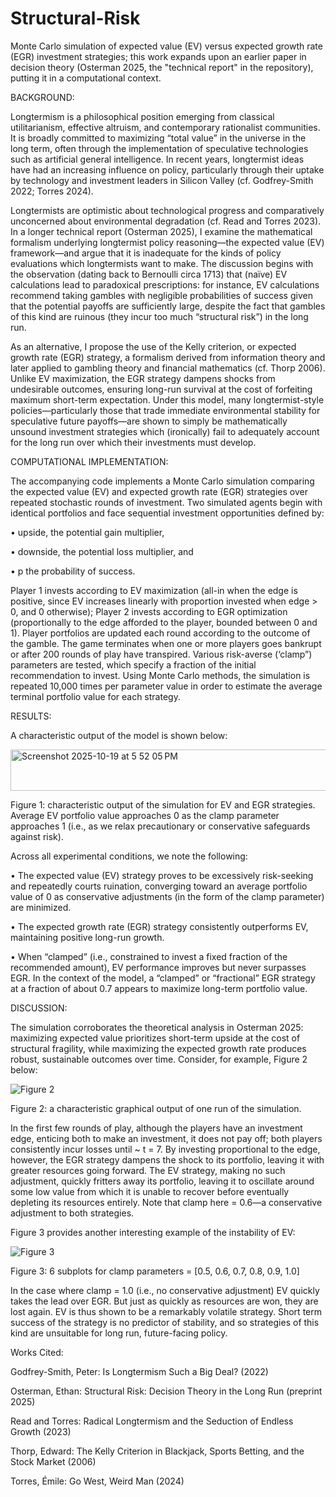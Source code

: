 # Structural-Risk
Monte Carlo simulation of expected value (EV) versus expected growth rate (EGR) investment strategies; this work expands upon an earlier paper in decision theory (Osterman 2025, the "technical report" in the repository), putting it in a computational context.

BACKGROUND:

Longtermism is a philosophical position emerging from classical utilitarianism, effective altruism, and contemporary rationalist communities. It is broadly committed to maximizing “total value” in the universe in the long term, often through the implementation of speculative technologies such as artificial general intelligence. In recent years, longtermist ideas have had an increasing influence on policy, particularly through their uptake by technology and investment leaders in Silicon Valley (cf. Godfrey-Smith 2022; Torres 2024).

Longtermists are optimistic about technological progress and comparatively unconcerned about environmental degradation (cf. Read and Torres 2023). In a longer technical report (Osterman 2025), I examine the mathematical formalism underlying longtermist policy reasoning—the expected value (EV) framework—and argue that it is inadequate for the kinds of policy evaluations which longtermists want to make. The discussion begins with the observation (dating back to Bernoulli circa 1713) that (naïve) EV calculations lead to paradoxical prescriptions: for instance, EV calculations recommend taking gambles with negligible probabilities of success given that the potential payoffs are sufficiently large, despite the fact that gambles of this kind are ruinous (they incur too much “structural risk”) in the long run.

As an alternative, I propose the use of the Kelly criterion, or expected growth rate (EGR) strategy, a formalism derived from information theory and later applied to gambling theory and financial mathematics (cf. Thorp 2006). Unlike EV maximization, the EGR strategy dampens shocks from undesirable outcomes, ensuring long-run survival at the cost of forfeiting maximum short-term expectation. Under this model, many longtermist-style policies—particularly those that trade immediate environmental stability for speculative future payoffs—are shown to simply be mathematically unsound investment strategies which (ironically) fail to adequately account for the long run over which their investments must develop.

COMPUTATIONAL IMPLEMENTATION:

The accompanying code implements a Monte Carlo simulation comparing the expected value (EV) and expected growth rate (EGR) strategies over repeated stochastic rounds of investment. Two simulated agents begin with identical portfolios and face sequential investment opportunities defined by:

•	upside, the potential gain multiplier,

•	downside, the potential loss multiplier, and

•	p the probability of success.

Player 1 invests according to EV maximization (all-in when the edge is positive, since EV increases linearly with proportion invested when edge > 0, and 0 otherwise); Player 2 invests according to EGR optimization (proportionally to the edge afforded to the player, bounded between 0 and 1). Player portfolios are updated each round according to the outcome of the gamble. The game terminates when one or more players goes bankrupt or after 200 rounds of play have transpired. Various risk-averse (‘clamp”) parameters are tested, which specify a fraction of the initial recommendation to invest. Using Monte Carlo methods, the simulation is repeated 10,000 times per parameter value in order to estimate the average terminal portfolio value for each strategy. 

RESULTS:

A characteristic output of the model is shown below:

<img width="573" height="66" alt="Screenshot 2025-10-19 at 5 52 05 PM" src="https://github.com/user-attachments/assets/90ec06ab-4b78-4bd6-bd46-09f01c167790" />

Figure 1: characteristic output of the simulation for EV and EGR strategies. Average EV portfolio value approaches 0 as the clamp parameter approaches 1 (i.e., as we relax precautionary or conservative safeguards against risk).

Across all experimental conditions, we note the following:

•	The expected value (EV) strategy proves to be excessively risk-seeking and repeatedly courts ruination, converging toward an average portfolio value of 0 as conservative adjustments (in the form of the clamp parameter) are minimized.

•	The expected growth rate (EGR) strategy consistently outperforms EV, maintaining positive long-run growth.

•	When “clamped” (i.e., constrained to invest a fixed fraction of the recommended amount), EV performance improves but never surpasses EGR. In the context of the model, a “clamped” or “fractional” EGR strategy at a fraction of about 0.7 appears to maximize long-term portfolio value.

DISCUSSION:

The simulation corroborates the theoretical analysis in Osterman 2025: maximizing expected value prioritizes short-term upside at the cost of structural fragility, while maximizing the expected growth rate produces robust, sustainable outcomes over time. Consider, for example, Figure 2 below:

![Figure 2](https://github.com/user-attachments/assets/46bfb46f-ba6a-45f6-abc4-cbd1d1af411d)

Figure 2: a characteristic graphical output of one run of the simulation. 

In the first few rounds of play, although the players have an investment edge, enticing both to make an investment, it does not pay off; both players consistently incur losses until ~ t = 7. By investing proportional to the edge, however, the EGR strategy dampens the shock to its portfolio, leaving it with greater resources going forward. The EV strategy, making no such adjustment, quickly fritters away its portfolio, leaving it to oscillate around some low value from which it is unable to recover before eventually depleting its resources entirely. Note that clamp here = 0.6—a conservative adjustment to both strategies.

Figure 3 provides another interesting example of the instability of EV:

![Figure 3](https://github.com/user-attachments/assets/e358a18d-0071-490f-86e1-7b000e973859)

Figure 3: 6 subplots for clamp parameters = [0.5, 0.6, 0.7, 0.8, 0.9, 1.0]

In the case where clamp = 1.0 (i.e., no conservative adjustment) EV quickly takes the lead over EGR. But just as quickly as resources are won, they are lost again. EV is thus shown to be a remarkably volatile strategy. Short term success of the strategy is no predictor of stability, and so strategies of this kind are unsuitable for long run, future-facing policy.

Works Cited:

Godfrey-Smith, Peter: Is Longtermism Such a Big Deal? (2022)

Osterman, Ethan: Structural Risk: Decision Theory in the Long Run (preprint 2025)

Read and Torres: Radical Longtermism and the Seduction of Endless Growth (2023)

Thorp, Edward: The Kelly Criterion in Blackjack, Sports Betting, and the Stock Market (2006)

Torres, Émile: Go West, Weird Man (2024)



